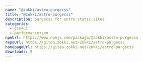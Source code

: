 ```yaml
---
name: "@zokki/astro-purgecss"
title: "@zokki/astro-purgecss"
description: purgecss for astro static sites
categories:
  - css+ui
  - performance+seo
npmUrl: https://www.npmjs.com/package/@zokki/astro-purgecss
repoUrl: https://gitea.zokki.net/zokki/astro-purgecss
homepageUrl: https://gitea.zokki.net/zokki/astro-purgecss
downloads: 9
---
```

